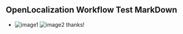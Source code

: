 ## OpenLocalization Workflow Test MarkDown
* ![image1](.\1764e6c3-3e2e-41da-9573-703a6d3eed43.png)   ![image2](.\7f6da85b-2e8a-4057-a82c-90145b000f2a.png) 
thanks!